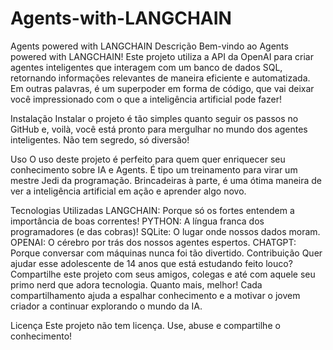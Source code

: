 # Agents-with-LANGCHAIN
Agents powered with LANGCHAIN
Descrição
Bem-vindo ao Agents powered with LANGCHAIN! Este projeto utiliza a API da OpenAI para criar agentes inteligentes que interagem com um banco de dados SQL, retornando informações relevantes de maneira eficiente e automatizada. Em outras palavras, é um superpoder em forma de código, que vai deixar você impressionado com o que a inteligência artificial pode fazer!

Instalação
Instalar o projeto é tão simples quanto seguir os passos no GitHub e, voilà, você está pronto para mergulhar no mundo dos agentes inteligentes. Não tem segredo, só diversão!

Uso
O uso deste projeto é perfeito para quem quer enriquecer seu conhecimento sobre IA e Agents. É tipo um treinamento para virar um mestre Jedi da programação. Brincadeiras à parte, é uma ótima maneira de ver a inteligência artificial em ação e aprender algo novo.

Tecnologias Utilizadas
LANGCHAIN: Porque só os fortes entendem a importância de boas correntes!
PYTHON: A língua franca dos programadores (e das cobras)!
SQLite: O lugar onde nossos dados moram.
OPENAI: O cérebro por trás dos nossos agentes espertos.
CHATGPT: Porque conversar com máquinas nunca foi tão divertido.
Contribuição
Quer ajudar esse adolescente de 14 anos que está estudando feito louco? Compartilhe este projeto com seus amigos, colegas e até com aquele seu primo nerd que adora tecnologia. Quanto mais, melhor! Cada compartilhamento ajuda a espalhar conhecimento e a motivar o jovem criador a continuar explorando o mundo da IA.

Licença
Este projeto não tem licença. Use, abuse e compartilhe o conhecimento!
